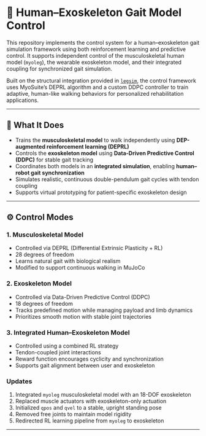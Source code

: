 # 🤖 Human–Exoskeleton Gait Model Control

This repository implements the control system for a human–exoskeleton gait simulation framework using both reinforcement learning and predictive control. It supports independent control of the musculoskeletal human model (`myoleg`), the wearable exoskeleton model, and their integrated coupling for synchronized gait simulation.

Built on the structural integration provided in [`legsim`](https://github.com/kekellyu/legsim), the control framework uses MyoSuite’s DEPRL algorithm and a custom DDPC controller to train adaptive, human-like walking behaviors for personalized rehabilitation applications.

---

## 🧠 What It Does

- Trains the **musculoskeletal model** to walk independently using **DEP-augmented reinforcement learning (DEPRL)**
- Controls the **exoskeleton model** using **Data-Driven Predictive Control (DDPC)** for stable gait tracking
- Coordinates both models in an **integrated simulation**, enabling **human–robot gait synchronization**
- Simulates realistic, continuous double-pendulum gait cycles with tendon coupling
- Supports virtual prototyping for patient-specific exoskeleton design

---

## ⚙️ Control Modes

### 1. **Musculoskeletal Model**
- Controlled via DEPRL (Differential Extrinsic Plasticity + RL)
- 28 degrees of freedom
- Learns natural gait with biological realism
- Modified to support continuous walking in MuJoCo

### 2. **Exoskeleton Model**
- Controlled via Data-Driven Predictive Control (DDPC)
- 18 degrees of freedom
- Tracks predefined motion while managing payload and limb dynamics
- Prioritizes smooth motion with stable joint trajectories

### 3. **Integrated Human–Exoskeleton Model**
- Controlled using a combined RL strategy
- Tendon-coupled joint interactions
- Reward function encourages cyclicity and synchronization
- Supports gait alignment between user and exoskeleton

### Updates

1. Integrated `myoleg` musculoskeletal model with an 18-DOF exoskeleton
2. Replaced muscle actuators with exoskeleton-only actuation
3. Initialized `qpos` and `qvel` to a stable, upright standing pose
4. Removed free joints to maintain model rigidity
5. Redirected RL learning pipeline from `myoleg` to exoskeleton

---

